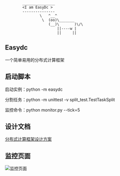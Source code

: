             _______________
            <I am EasyDc >
            ---------------
                    \   ^__^
                     \  (oo)\_______
                        (__)\       )\/\  
                            ||----w |
                            ||     ||


## Easydc
一个简单易用的分布式计算框架

## 启动脚本

 启动实例：python -m easydc
 
 分割任务：python -m unittest -v split_test.TestTaskSplit

 监控命令：python monitor.py  --tick=5

## 设计文档

[分布式计算框架设计方案](https://github.com/golbj2015/easydc/blob/master/doc/%E5%88%86%E5%B8%83%E5%BC%8F%E8%AE%A1%E7%AE%97%E6%A1%86%E6%9E%B6%E8%AE%BE%E8%AE%A1%E6%96%87%E6%A1%A3.md)

## 监控页面

![监控页面](https://github.com/golbj2015/easydc/blob/master/doc/edcmonitor.png)
